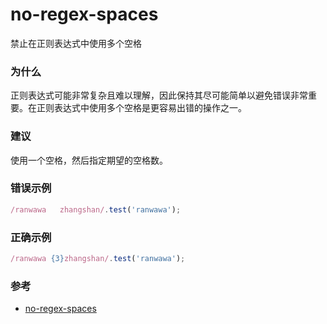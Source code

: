 # no-regex-spaces

禁止在正则表达式中使用多个空格

### 为什么

正则表达式可能非常复杂且难以理解，因此保持其尽可能简单以避免错误非常重要。在正则表达式中使用多个空格是更容易出错的操作之一。

### 建议

使用一个空格，然后指定期望的空格数。

### 错误示例

```js
/ranwawa   zhangshan/.test('ranwawa');
```

### 正确示例

```js
/ranwawa {3}zhangshan/.test('ranwawa');
```

### 参考

- [no-regex-spaces](https://eslint.org/docs/rules/no-regex-spaces)
